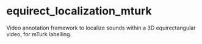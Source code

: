 # equirect_localization_mturk
Video annotation framework to localize sounds within a 3D equirectangular video, for mTurk labelling.


